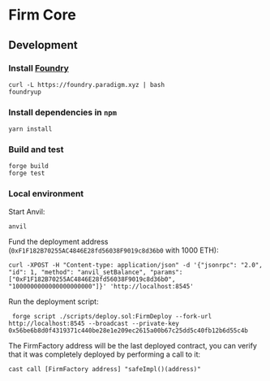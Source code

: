# Firm Core

## Development

### Install [Foundry](https://github.com/gakonst/foundry#installation)
```
curl -L https://foundry.paradigm.xyz | bash
foundryup
```

### Install dependencies in `npm`
```
yarn install
```

### Build and test
```
forge build
forge test
```

### Local environment

Start Anvil:
```
anvil
```

Fund the deployment address (`0xF1F182B70255AC4846E28fd56038F9019c8d36b0` with 1000 ETH):
```
curl -XPOST -H "Content-type: application/json" -d '{"jsonrpc": "2.0", "id": 1, "method": "anvil_setBalance", "params": ["0xF1F182B70255AC4846E28fd56038F9019c8d36b0", "1000000000000000000000"]}' 'http://localhost:8545'
```

Run the deployment script:
```
 forge script ./scripts/deploy.sol:FirmDeploy --fork-url http://localhost:8545 --broadcast --private-key 0x56be6b8d0f4319371c440be28e1e209ec2615a00b67c25dd5c40fb12b6d55c4b
```

The FirmFactory address will be the last deployed contract, you can verify that it
was completely deployed by performing a call to it:
```
cast call [FirmFactory address] "safeImpl()(address)"
```